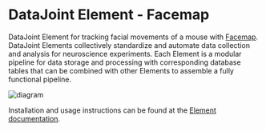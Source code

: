 # DataJoint Element - Facemap

DataJoint Element for tracking facial movements of a mouse with
[Facemap](https://github.com/MouseLand/facemap). DataJoint Elements
collectively standardize and automate data collection and analysis for neuroscience
experiments. Each Element is a modular pipeline for data storage and processing with
corresponding database tables that can be combined with other Elements to assemble a
fully functional pipeline.

![diagram](https://raw.githubusercontent.com/datajoint/element-facemap/main/images/diagram_flowchart.svg)

Installation and usage instructions can be found at the
[Element documentation](datajoint.com/docs/elements/element-facemap).
